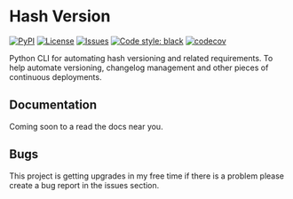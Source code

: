 # Hash Version

[![PyPI](https://img.shields.io/pypi/v/hashversion)](https://pypi.org/project/hashversion/)
[![License](https://img.shields.io/github/license/miniscruff/hashversion-python.svg)](https://github.com/miniscruff/hashversion-python/blob/master/LICENSE)
[![Issues](https://img.shields.io/github/issues/miniscruff/hashversion-python.svg)](https://github.com/miniscruff/hashversion-python/issues)
[![Code style: black](https://img.shields.io/badge/code%20style-black-000000.svg)](https://github.com/psf/black)
[![codecov](https://codecov.io/gh/miniscruff/hashversion-python/branch/master/graph/badge.svg)](https://codecov.io/gh/miniscruff/hashversion-python)

Python CLI for automating hash versioning and related requirements.
To help automate versioning, changelog management and other pieces of continuous
deployments.

## Documentation
Coming soon to a read the docs near you.

## Bugs
This project is getting upgrades in my free time if there is a problem please create a bug report in the issues section.
